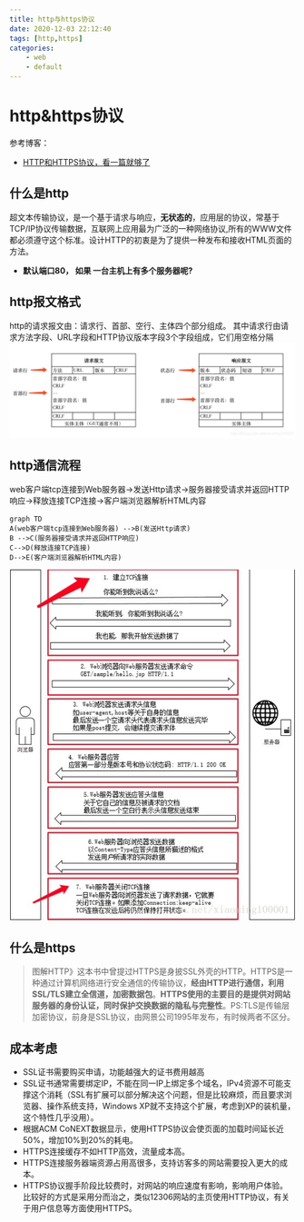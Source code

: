 ```yaml
---
title: http与https协议
date: 2020-12-03 22:12:40
tags: [http,https]
categories:
    - web 
    - default
---
```


# http&https协议
参考博客：
* [HTTP和HTTPS协议，看一篇就够了](https://blog.csdn.net/xiaoming100001/article/details/81109617)

## 什么是http

超文本传输协议，是一个基于请求与响应，**无状态的**，应用层的协议，常基于TCP/IP协议传输数据，互联网上应用最为广泛的一种网络协议,所有的WWW文件都必须遵守这个标准。设计HTTP的初衷是为了提供一种发布和接收HTML页面的方法。

* **默认端口80， 如果 一台主机上有多个服务器呢?**
## http报文格式

http的请求报文由：请求行、首部、空行、主体四个部分组成。
其中请求行由请求方法字段、URL字段和HTTP协议版本字段3个字段组成，它们用空格分隔
![报文格式](http与https协议/1.png)

## http通信流程

web客户端tcp连接到Web服务器->发送Http请求->服务器接受请求并返回HTTP响应->释放连接TCP连接->客户端浏览器解析HTML内容

```mermaid
graph TD
A(web客户端tcp连接到Web服务器) -->B(发送Http请求)
B -->C(服务器接受请求并返回HTTP响应)
C-->D(释放连接TCP连接)
D-->E(客户端浏览器解析HTML内容)
```

![http通信流程](http与https协议/2.png)

## 什么是https

>图解HTTP》这本书中曾提过HTTPS是身披SSL外壳的HTTP。HTTPS是一种通过计算机网络进行安全通信的传输协议，**经由HTTP进行通信，利用SSL/TLS建立全信道，加密数据包**。**HTTPS使用的主要目的是提供对网站服务器的身份认证，同时保护交换数据的隐私与完整性**。PS:TLS是传输层加密协议，前身是SSL协议，由网景公司1995年发布，有时候两者不区分。

## 成本考虑


* SSL证书需要购买申请，功能越强大的证书费用越高
* SSL证书通常需要绑定IP，不能在同一IP上绑定多个域名，IPv4资源不可能支撑这个消耗（SSL有扩展可以部分解决这个问题，但是比较麻烦，而且要求浏览器、操作系统支持，Windows XP就不支持这个扩展，考虑到XP的装机量，这个特性几乎没用）。
* 根据ACM CoNEXT数据显示，使用HTTPS协议会使页面的加载时间延长近50%，增加10%到20%的耗电。
* HTTPS连接缓存不如HTTP高效，流量成本高。
* HTTPS连接服务器端资源占用高很多，支持访客多的网站需要投入更大的成本。
* HTTPS协议握手阶段比较费时，对网站的响应速度有影响，影响用户体验。比较好的方式是采用分而治之，类似12306网站的主页使用HTTP协议，有关于用户信息等方面使用HTTPS。
